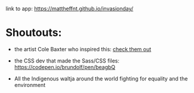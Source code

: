 

link to app: https://mattheffnt.github.io/invasionday/


# Shoutouts:

- the artist Cole Baxter who inspired this: [check them out](https://linktr.ee/colebaxter)

- the CSS dev that made the Sass/CSS files: https://codepen.io/brundolf/pen/beagbQ

- All the Indigenous waltja around the world fighting for equality and the environment

